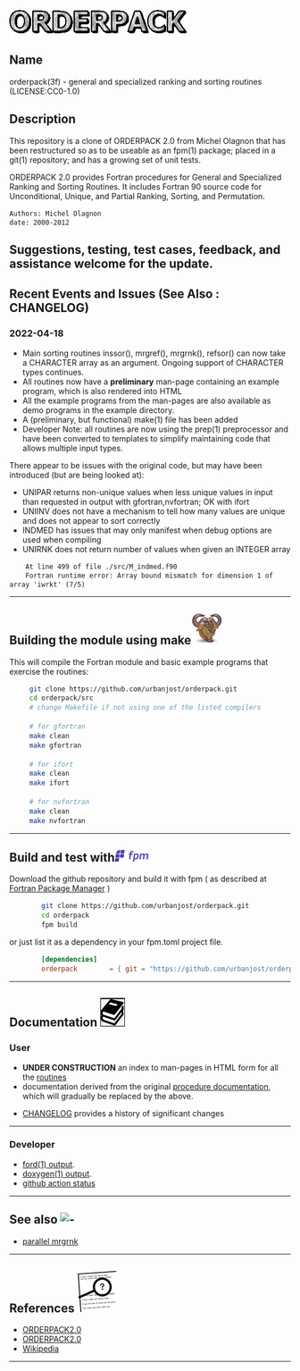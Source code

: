 ![ORDERPACK](docs/images/orderpack.gif)
## Name
   orderpack(3f) - general and specialized ranking and sorting routines
   (LICENSE:CC0-1.0)

## Description

This repository is a clone of ORDERPACK 2.0 from Michel Olagnon that
has been restructured so as to be useable as an fpm(1) package; placed
in a git(1) repository; and has a growing set of unit tests.

ORDERPACK 2.0 provides Fortran procedures for General and Specialized
Ranking and Sorting Routines.  It includes Fortran 90 source code for
Unconditional, Unique, and Partial Ranking, Sorting, and Permutation.

    Authors: Michel Olagnon
    date: 2000-2012

Suggestions, testing, test cases, feedback, and assistance welcome for
the update.
---
## Recent Events and Issues (See Also : CHANGELOG)

### 2022-04-18
   - Main sorting routines inssor(), mrgref(), mrgrnk(), refsor() can now take a CHARACTER array as an argument.
     Ongoing support of CHARACTER types continues.
   - All routines now have a **preliminary** man-page containing an example program, which is also rendered into HTML
   - All the example programs from the man-pages are also available as demo programs in the example directory.
   - A (preliminary, but functional)  make(1) file has been added
   - Developer Note: all routines are now using the prep(1) preprocessor and have been converted to templates to simplify 
     maintaining code that allows multiple input types.

  There appear to be issues with the original code, but may have been introduced
  (but are being looked at):

- UNIPAR returns non-unique values when less unique values in input than requested in output with gfortran,nvfortran; OK with ifort
- UNIINV does not have a mechanism to tell how many values are unique and does not appear to sort correctly
- INDMED has issues that may only manifest when debug options are used when compiling
- UNIRNK does not return number of values when given an INTEGER array
```text
    At line 499 of file ./src/M_indmed.f90
    Fortran runtime error: Array bound mismatch for dimension 1 of array 'iwrkt' (7/5)
```
---

## Building the module using make![gmake](docs/images/gnu.gif)

This will compile the Fortran module and basic example programs that exercise the routines:

```bash
     git clone https://github.com/urbanjost/orderpack.git
     cd orderpack/src
     # change Makefile if not using one of the listed compilers

     # for gfortran
     make clean
     make gfortran

     # for ifort
     make clean
     make ifort

     # for nvfortran
     make clean
     make nvfortran
```

---
## Build and test with![fpm](docs/images/fpm_logo.gif)

   Download the github repository and build it with
   fpm ( as described at [Fortran Package Manager](https://github.com/fortran-lang/fpm) )
```bash
        git clone https://github.com/urbanjost/orderpack.git
        cd orderpack
        fpm build
```

   or just list it as a dependency in your fpm.toml project file.

```toml
        [dependencies]
        orderpack        = { git = "https://github.com/urbanjost/orderpack.git" }
```
---
## Documentation ![docs](docs/images/docs.gif)

### User
   - **UNDER CONSTRUCTION** an index to man-pages in HTML form for all the
     [routines](https://urbanjost.github.io/orderpack/man3.html)
   - documentation derived from the original [procedure documentation](https://urbanjost.github.io/orderpack/),
     which will gradually be replaced by the above.
<!--
   and [programs](https://urbanjost.github.io/orderpack/man1.html)

   - A single page that uses javascript to combine all the HTML
     descriptions of the man-pages is at
     [BOOK_orderpack](https://urbanjost.github.io/orderpack/BOOK_orderpack.html).

   - There are man-pages in the repository download in the docs/ directory
     that may be installed on ULS (Unix-Like Systems).

   - ![man-pages](docs/images/manpages.gif)
      + [manpages.zip](https://urbanjost.github.io/orderpack/manpages.zip)
      + [manpages.tgz](https://urbanjost.github.io/orderpack/manpages.tgz)
-->
   - [CHANGELOG](docs/CHANGELOG.md) provides a history of significant changes
---
### Developer
   - [ford(1) output](https://urbanjost.github.io/orderpack/fpm-ford/index.html).
   - [doxygen(1) output](https://urbanjost.github.io/orderpack/doxygen_out/html/index.html).
   - [github action status](docs/STATUS.md)
---
## See also ![-](docs/images/demos.gif)
   * [parallel mrgrnk](https://github.com/cphyc/Fortran-parallel-sort)
---
## References ![-](docs/images/ref.gif)

   * [ORDERPACK2.0](http://www.fortran-2000.com/rank/)
   * [ORDERPACK2.0](https://forge-dga.jouy.inra.fr/svn/qtlmap/trunk/lib/orderpack-2.0/index.html)
   * [Wikipedia](https://en.m.wikipedia.org/wiki/Sorting_algorithm)
---
